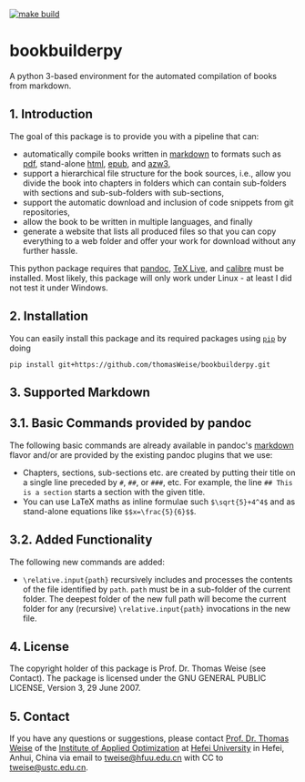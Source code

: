[![make build](https://github.com/thomasWeise/bookbuilderpy/actions/workflows/build.yaml/badge.svg)](https://github.com/thomasWeise/bookbuilderpy/actions/workflows/build.yaml)

# bookbuilderpy

A python 3-based environment for the automated compilation of books from markdown.

## 1. Introduction

The goal of this package is to provide you with a pipeline that can:
  - automatically compile books written in [markdown](http://pandoc.org/MANUAL.html#pandocs-markdown) to formats such as [pdf](http://thomasweise.github.io/aitoa/aitoa.pdf), stand-alone [html](http://thomasweise.github.io/aitoa/aitoa.html), 
[epub](http://thomasweise.github.io/aitoa/aitoa.epub), and [azw3](http://thomasweise.github.io/aitoa/aitoa.azw3),
  - support a hierarchical file structure for the book sources, i.e., allow you divide the book into chapters in folders which can contain sub-folders with sections and sub-sub-folders with sub-sections,
  - support the automatic download and inclusion of code snippets from git repositories,
  - allow the book to be written in multiple languages, and finally
  - generate a website that lists all produced files so that you can copy everything to a web folder and offer your work for download without any further hassle.

This python package requires that [pandoc](http://pandoc.org/), [TeX Live](http://tug.org/texlive/), and [calibre](http://calibre-ebook.com) must be installed.
Most likely, this package will only work under Linux - at least I did not test it under Windows.

## 2. Installation

You can easily install this package and its required packages using [`pip`](https://pypi.org/project/pip/) by doing

```
pip install git+https://github.com/thomasWeise/bookbuilderpy.git
```

## 3. Supported Markdown

## 3.1. Basic Commands provided by pandoc

The following basic commands are already available in pandoc's [markdown](http://pandoc.org/MANUAL.html#pandocs-markdown) flavor and/or are provided by the existing pandoc plugins that we use:

- Chapters, sections, sub-sections etc. are created by putting their title on a single line preceded by `#`, `##`, or `###`, etc. For example, the line `## This is a section` starts a section with the given title. 
- You can use LaTeX maths as inline formulae such `$\sqrt{5}+4^4$` and as stand-alone equations like `$$x=\frac{5}{6}$$`.


## 3.2. Added Functionality

The following new commands are added:

- `\relative.input{path}` recursively includes and processes the contents of the file identified by `path`. `path` must be in a sub-folder of the current folder. The deepest folder of the new full path will become the current folder for any (recursive) `\relative.input{path}` invocations in the new file.  

## 4. License

The copyright holder of this package is Prof. Dr. Thomas Weise (see Contact).
The package is licensed under the GNU GENERAL PUBLIC LICENSE, Version 3, 29 June 2007.

## 5. Contact

If you have any questions or suggestions, please contact
[Prof. Dr. Thomas Weise](http://iao.hfuu.edu.cn/5) of the
[Institute of Applied Optimization](http://iao.hfuu.edu.cn/) at
[Hefei University](http://www.hfuu.edu.cn) in
Hefei, Anhui, China via
email to [tweise@hfuu.edu.cn](mailto:tweise@hfuu.edu.cn) with CC to [tweise@ustc.edu.cn](mailto:tweise@ustc.edu.cn).
